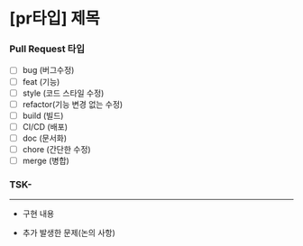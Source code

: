 # [pr타입] 제목
### Pull Request 타입
- [ ] bug (버그수정)
- [ ] feat (기능)
- [ ] style (코드 스타일 수정)
- [ ] refactor(기능 변경 없는 수정)
- [ ] build (빌드)
- [ ] CI/CD (배포)
- [ ] doc (문서화)
- [ ] chore (간단한 수정)
- [ ] merge (병합)

### TSK-
---
* 구현 내용


* 추가 발생한 문제(논의 사항)
